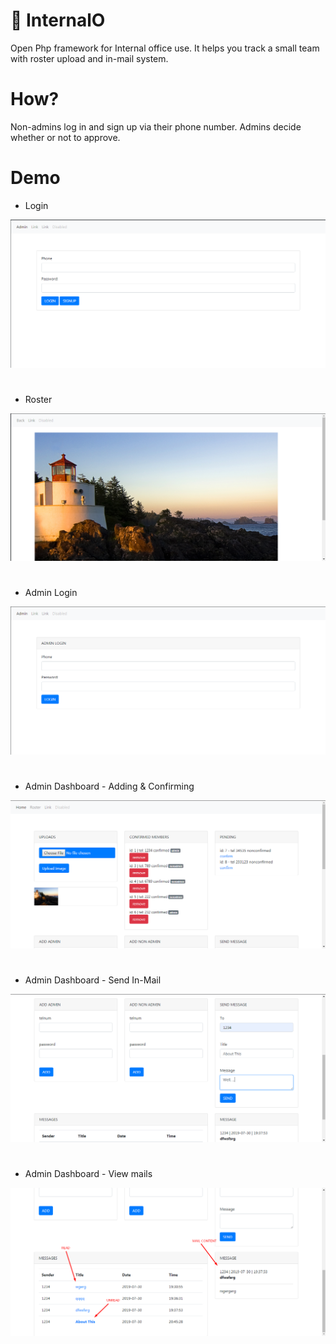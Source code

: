 # 📧 InternalO
Open Php framework for Internal office use. It helps you track a small team with roster upload and in-mail system.

# How?
Non-admins log in and sign up via their phone number. Admins decide whether or not to approve.

# Demo

- Login

![](screenshots/internalo_login.png)
#
- Roster

![](screenshots/internalo_roster.png)
#
- Admin Login

![](screenshots/internalo_adminlogin.png)
#
- Admin Dashboard - Adding & Confirming

![](screenshots/internalo_adminupper.png)
#
- Admin Dashboard - Send In-Mail

![](screenshots/internalo_adminsend.png)
#
- Admin Dashboard - View mails

![](screenshots/internalo_mail.png)
#
